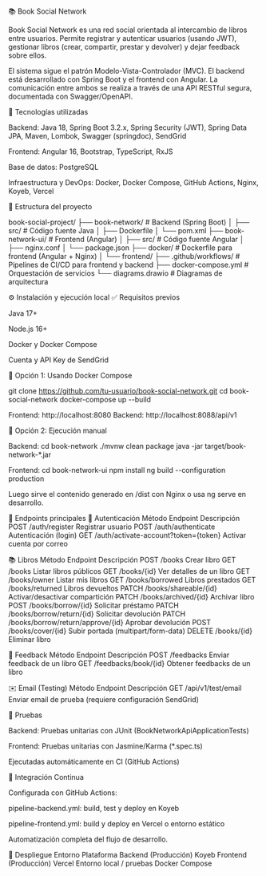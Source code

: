 📚 Book Social Network

Book Social Network es una red social orientada al intercambio de libros entre usuarios.
Permite registrar y autenticar usuarios (usando JWT), gestionar libros (crear, compartir, prestar y devolver) y dejar feedback sobre ellos.

El sistema sigue el patrón Modelo-Vista-Controlador (MVC).
El backend está desarrollado con Spring Boot y el frontend con Angular.
La comunicación entre ambos se realiza a través de una API RESTful segura, documentada con Swagger/OpenAPI.

🚀 Tecnologías utilizadas

Backend: Java 18, Spring Boot 3.2.x, Spring Security (JWT), Spring Data JPA, Maven, Lombok, Swagger (springdoc), SendGrid

Frontend: Angular 16, Bootstrap, TypeScript, RxJS

Base de datos: PostgreSQL

Infraestructura y DevOps: Docker, Docker Compose, GitHub Actions, Nginx, Koyeb, Vercel

🧩 Estructura del proyecto

book-social-project/
├── book-network/           # Backend (Spring Boot)
│   ├── src/                # Código fuente Java
│   ├── Dockerfile
│   └── pom.xml
├── book-network-ui/        # Frontend (Angular)
│   ├── src/                # Código fuente Angular
│   ├── nginx.conf
│   └── package.json
├── docker/                 # Dockerfile para frontend (Angular + Nginx)
│   └── frontend/
├── .github/workflows/      # Pipelines de CI/CD para frontend y backend
├── docker-compose.yml      # Orquestación de servicios
└── diagrams.drawio         # Diagramas de arquitectura

⚙️ Instalación y ejecución local
✅ Requisitos previos

Java 17+

Node.js 16+

Docker y Docker Compose

Cuenta y API Key de SendGrid

🔄 Opción 1: Usando Docker Compose

git clone https://github.com/tu-usuario/book-social-network.git
cd book-social-network
docker-compose up --build

Frontend: http://localhost:8080
Backend: http://localhost:8088/api/v1

🔧 Opción 2: Ejecución manual

Backend:
cd book-network
./mvnw clean package
java -jar target/book-network-*.jar

Frontend:
cd book-network-ui
npm install
ng build --configuration production

Luego sirve el contenido generado en /dist con Nginx o usa ng serve en desarrollo.

📡 Endpoints principales
🔐 Autenticación
Método	Endpoint	Descripción
POST	/auth/register	Registrar usuario
POST	/auth/authenticate	Autenticación (login)
GET	/auth/activate-account?token={token}	Activar cuenta por correo

📚 Libros
Método	Endpoint	Descripción
POST	/books	Crear libro
GET	/books	Listar libros públicos
GET	/books/{id}	Ver detalles de un libro
GET	/books/owner	Listar mis libros
GET	/books/borrowed	Libros prestados
GET	/books/returned	Libros devueltos
PATCH	/books/shareable/{id}	Activar/desactivar compartición
PATCH	/books/archived/{id}	Archivar libro
POST	/books/borrow/{id}	Solicitar préstamo
PATCH	/books/borrow/return/{id}	Solicitar devolución
PATCH	/books/borrow/return/approve/{id}	Aprobar devolución
POST	/books/cover/{id}	Subir portada (multipart/form-data)
DELETE	/books/{id}	Eliminar libro

💬 Feedback
Método	Endpoint	Descripción
POST	/feedbacks	Enviar feedback de un libro
GET	/feedbacks/book/{id}	Obtener feedbacks de un libro

✉️ Email (Testing)
Método	Endpoint	Descripción
GET	/api/v1/test/email	Enviar email de prueba (requiere configuración SendGrid)

🧪 Pruebas

Backend: Pruebas unitarias con JUnit (BookNetworkApiApplicationTests)

Frontend: Pruebas unitarias con Jasmine/Karma (*.spec.ts)

Ejecutadas automáticamente en CI (GitHub Actions)

🔄 Integración Continua

Configurada con GitHub Actions:

pipeline-backend.yml: build, test y deploy en Koyeb

pipeline-frontend.yml: build y deploy en Vercel o entorno estático

Automatización completa del flujo de desarrollo.

🚀 Despliegue
Entorno	Plataforma
Backend (Producción)	Koyeb
Frontend (Producción)	Vercel
Entorno local / pruebas	Docker Compose
